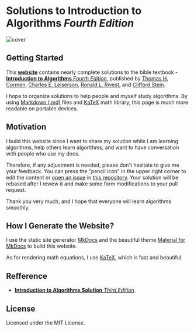 
# Solutions to **Introduction to Algorithms** _Fourth Edition_

![cover](./assets/cover.png)

## Getting Started

This **[website](https://icefox-saber.github.io/CLRS/)** contains nearly complete solutions to the bible textbook - [**Introduction to Algorithms** _Fourth Edition_](https://mitpress.mit.edu/books/introduction-algorithms-Fourth-edition), published by [Thomas H. Cormen](https://mitpress.mit.edu/contributors/thomas-h-cormen), [Charles E. Leiserson](https://mitpress.mit.edu/contributors/charles-e-leiserson), [Ronald L. Rivest](https://mitpress.mit.edu/contributors/ronald-l-rivest), and [Clifford Stein](https://mitpress.mit.edu/contributors/clifford-stein).

I hope to organize solutions to help people and myself study algorithms. By using [Markdown (.md)](https://en.wikipedia.org/wiki/Markdown) files and [KaTeX](https://katex.org) math library, this page is much more readable on portable devices.

## Motivation

I build this website since I want to share my solution while I am learning algorithms, help others learn algorithms, and want to have conversation with people who use my docs.

Therefore, if any adjustment is needed, please don't hesitate to give me your feedback. You can press the "pencil icon" in the upper right corner to edit the content or [open an issue](https://github.com/icefox-saber/CLRS/issues/new) in [this repository](https://github.com/icefox-saber/CLRS/). Your solution will be rebased after I review it and make some form modifications to your pull request.

Thank you very much, and I hope that everyone will learn algorithms smoothly.

## How I Generate the Website?

I use the static site generator [MkDocs](http://www.mkdocs.org/) and the beautiful theme [Material for MkDocs](https://squidfunk.github.io/mkdocs-material/) to build this website.

As for rendering math equations, I use [KaTeX](https://katex.org/), which is fast and beautiful.

## Refference

- [**Introduction to Algorithms Solution** _Third Edition_]( https://github.com/walkccc/CLRS "The best solution for CLRS 3rd").

## License

Licensed under the MIT License.
